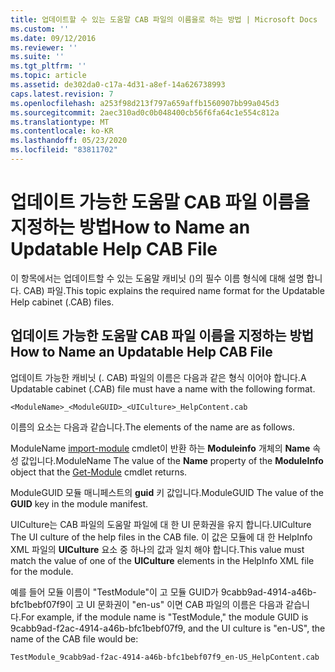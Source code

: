 ```yaml
---
title: 업데이트할 수 있는 도움말 CAB 파일의 이름을로 하는 방법 | Microsoft Docs
ms.custom: ''
ms.date: 09/12/2016
ms.reviewer: ''
ms.suite: ''
ms.tgt_pltfrm: ''
ms.topic: article
ms.assetid: de302da0-c17a-4d31-a8ef-14a626738993
caps.latest.revision: 7
ms.openlocfilehash: a253f98d213f797a659affb1560907bb99a045d3
ms.sourcegitcommit: 2aec310ad0c0b048400cb56f6fa64c1e554c812a
ms.translationtype: MT
ms.contentlocale: ko-KR
ms.lasthandoff: 05/23/2020
ms.locfileid: "83811702"
---
```

# <a name="how-to-name-an-updatable-help-cab-file"></a><span data-ttu-id="4a657-102">업데이트 가능한 도움말 CAB 파일 이름을 지정하는 방법</span><span class="sxs-lookup"><span data-stu-id="4a657-102">How to Name an Updatable Help CAB File</span></span>

<span data-ttu-id="4a657-103">이 항목에서는 업데이트할 수 있는 도움말 캐비닛 ()의 필수 이름 형식에 대해 설명 합니다. CAB) 파일.</span><span class="sxs-lookup"><span data-stu-id="4a657-103">This topic explains the required name format for the Updatable Help cabinet (.CAB) files.</span></span>

## <a name="how-to-name-an-updatable-help-cab-file"></a><span data-ttu-id="4a657-104">업데이트 가능한 도움말 CAB 파일 이름을 지정하는 방법</span><span class="sxs-lookup"><span data-stu-id="4a657-104">How to Name an Updatable Help CAB File</span></span>

<span data-ttu-id="4a657-105">업데이트 가능한 캐비닛 (. CAB) 파일의 이름은 다음과 같은 형식 이어야 합니다.</span><span class="sxs-lookup"><span data-stu-id="4a657-105">A Updatable cabinet (.CAB) file must have a name with the following format.</span></span>

`<ModuleName>_<ModuleGUID>_<UICulture>_HelpContent.cab`

<span data-ttu-id="4a657-106">이름의 요소는 다음과 같습니다.</span><span class="sxs-lookup"><span data-stu-id="4a657-106">The elements of the name are as follows.</span></span>

<span data-ttu-id="4a657-107">ModuleName [import-module](/powershell/module/Microsoft.PowerShell.Core/Get-Module) cmdlet이 반환 하는 **Moduleinfo** 개체의 **Name** 속성 값입니다.</span><span class="sxs-lookup"><span data-stu-id="4a657-107">ModuleName The value of the **Name** property of the **ModuleInfo** object that the [Get-Module](/powershell/module/Microsoft.PowerShell.Core/Get-Module) cmdlet returns.</span></span>

<span data-ttu-id="4a657-108">ModuleGUID 모듈 매니페스트의 **guid** 키 값입니다.</span><span class="sxs-lookup"><span data-stu-id="4a657-108">ModuleGUID The value of the **GUID** key in the module manifest.</span></span>

<span data-ttu-id="4a657-109">UICulture는 CAB 파일의 도움말 파일에 대 한 UI 문화권을 유지 합니다.</span><span class="sxs-lookup"><span data-stu-id="4a657-109">UICulture The UI culture of the help files in the CAB file.</span></span> <span data-ttu-id="4a657-110">이 값은 모듈에 대 한 HelpInfo XML 파일의 **UICulture** 요소 중 하나의 값과 일치 해야 합니다.</span><span class="sxs-lookup"><span data-stu-id="4a657-110">This value must match the value of one of the **UICulture** elements in the HelpInfo XML file for the module.</span></span>

<span data-ttu-id="4a657-111">예를 들어 모듈 이름이 "TestModule"이 고 모듈 GUID가 9cabb9ad-4914-a46b-bfc1bebf07f9이 고 UI 문화권이 "en-us" 이면 CAB 파일의 이름은 다음과 같습니다.</span><span class="sxs-lookup"><span data-stu-id="4a657-111">For example, if the module name is "TestModule," the module GUID is 9cabb9ad-f2ac-4914-a46b-bfc1bebf07f9, and the UI culture is "en-US", the name of the CAB file would be:</span></span>

`TestModule_9cabb9ad-f2ac-4914-a46b-bfc1bebf07f9_en-US_HelpContent.cab`

